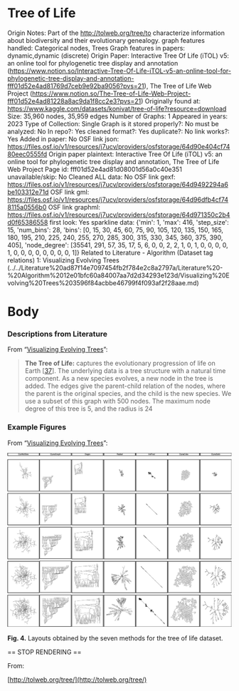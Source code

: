 # Tree of Life

Origin Notes: Part of the http://tolweb.org/tree/to characterize information about biodiversity and their evolutionary genealogy. 
graph features handled: Categorical nodes, Trees
Graph features in papers: dynamic,dynamic (discrete)
Origin Paper: Interactive Tree Of Life (iTOL) v5: an online tool for phylogenetic tree display and annotation (https://www.notion.so/Interactive-Tree-Of-Life-iTOL-v5-an-online-tool-for-phylogenetic-tree-display-and-annotation-fff01d52e4ad81769d7ceb9e92ba9056?pvs=21), The Tree of Life Web Project (https://www.notion.so/The-Tree-of-Life-Web-Project-fff01d52e4ad81228a8ac9da1f8cc2e3?pvs=21)
Originally found at: https://www.kaggle.com/datasets/konivat/tree-of-life?resource=download
Size: 35,960 nodes, 35,959 edges
Number of Graphs: 1
Appeared in years: 2023
Type of Collection: Single Graph
is it stored properly?: No
must be analyzed: No
In repo?: Yes
cleaned format?: Yes
duplicate?: No
link works?: Yes
Added in paper: No
OSF link json: https://files.osf.io/v1/resources/j7ucv/providers/osfstorage/64d90e404cf7480eec0555fd
Origin paper plaintext: Interactive Tree Of Life (iTOL) v5: an online tool for phylogenetic tree display and annotation, The Tree of Life Web Project
Page id: fff01d52e4ad81d08001d56a0c40e351
unavailable/skip: No
Cleaned ALL data: No
OSF link gexf: https://files.osf.io/v1/resources/j7ucv/providers/osfstorage/64d9492294a6be103312e71d
OSF link gml: https://files.osf.io/v1/resources/j7ucv/providers/osfstorage/64d96dfb4cf748115a0556b0
OSF link graphml: https://files.osf.io/v1/resources/j7ucv/providers/osfstorage/64d971350c2b4d0f65386558
first look: Yes
sparkline data: {'min': 1, 'max': 416, 'step_size': 15, 'num_bins': 28, 'bins': [0, 15, 30, 45, 60, 75, 90, 105, 120, 135, 150, 165, 180, 195, 210, 225, 240, 255, 270, 285, 300, 315, 330, 345, 360, 375, 390, 405], 'node_degree': [35541, 291, 57, 35, 17, 5, 6, 0, 0, 2, 2, 1, 0, 1, 0, 0, 0, 0, 1, 0, 0, 0, 0, 0, 0, 0, 0, 1]}
Related to Literature - Algorithm (Dataset tag relations) 1: Visualizing Evolving Trees (../../Literature%20ad87f14e7097454fb2f784e2c8a2797a/Literature%20-%20Algorithm%2012e01bfc60a84007aa7d2d34293e123d/Visualizing%20Evolving%20Trees%203596f84acbbe46799f4f093af2f28aae.md)

# Body

### Descriptions from Literature

From “[Visualizing Evolving Trees](https://link.springer.com/chapter/10.1007/978-3-031-22203-0_23)”:

> **The Tree of Life:** captures the evolutionary progression of life on Earth [[37](https://link.springer.com/chapter/10.1007/978-3-031-22203-0_23#ref-CR37)]. The underlying data is a tree structure with a natural time component. As a new species evolves, a new node in the tree is added. The edges give the parent-child relation of the nodes, where the parent is the original species, and the child is the new species. We use a subset of this graph with 500 nodes. The maximum node degree of this tree is 5, and the radius is 24
> 

### Example Figures

From “[Visualizing Evolving Trees](https://link.springer.com/chapter/10.1007/978-3-031-22203-0_23)”:

![Untitled](../../../Benchmark%20datasets%2064e0439269f9497799025562a4087ce1/Tree%20of%20Life%20cb0493d6b6da4a73a979f06225983011/Untitled.png)

**Fig. 4.** Layouts obtained by the seven methods for the tree of life dataset.

== STOP RENDERING ==

From:

[http://tolweb.org/tree/](http://tolweb.org/tree/)